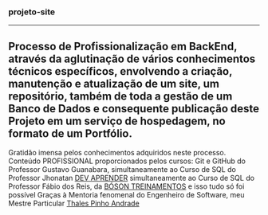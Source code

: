 ###  **projeto-site**
***

## Processo de Profissionalização em BackEnd, através da aglutinação de vários conhecimentos técnicos específicos, envolvendo a criação, manutenção e atualização de um site, um repositório, também de toda a gestão de um Banco de Dados e consequente publicação deste Projeto em um serviço de hospedagem, no formato de um Portfólio.

Gratidão imensa pelos conhecimentos adquiridos neste processo. Conteúdo PROFISSIONAL proporcionados pelos cursos:
Git e GitHub do Professor Gustavo Guanabara, 
simultaneamente ao Curso de SQL do Professor Jhonatan [DEV APRENDER](https://www.youtube.com/watch?v=rX2I7OjLqWE&t=1202s) 
simultaneamente ao Curso de SQL do Professor Fábio dos Reis, da [BÓSON TREINAMENTOS](https://www.youtube.com/playlist?list=PLUVQYtT4sZlIqKQrchkega1tizlz9OmRo)
e isso tudo só foi possível Graças à Mentoria fenomenal do Engenheiro de Software, meu Mestre Particular [Thales Pinho Andrade](https://www.instagram.com/thalespa/)
